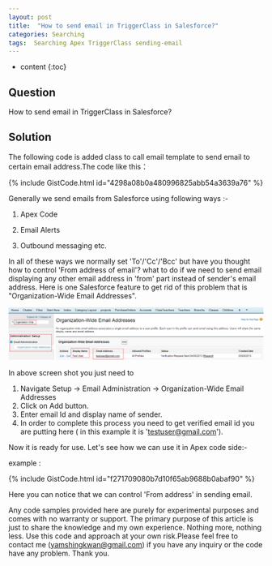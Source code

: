 ```yaml
---
layout: post
title:  "How to send email in TriggerClass in Salesforce?"
categories: Searching
tags:  Searching Apex TriggerClass sending-email
---
```

* content
{:toc}

## Question

How to send email in TriggerClass in Salesforce?






## Solution


The following code is added class to call email template to send email to
certain email address.The code like this：

{% include GistCode.html id="4298a08b0a480996825abb54a3639a76" %}

Generally we send emails from Salesforce using following ways :-

1. Apex Code

2. Email Alerts

3. Outbound messaging etc.


In all of these ways we normally set 'To'/'Cc'/'Bcc' but have you thought how to control 'From address of email'? what to do if we need to send email displaying any other email address in 'from' part instead of sender's email address. Here is one Salesforce feature to get rid of this problem that is "Organization-Wide Email Addresses".

![alt tag](https://raw.githubusercontent.com/TonyRenHK/Demo/master/Blog/2016-11-15-How-to-send-email-in-TriggerClass-in-Salesforce.png)

In above screen shot you just need to
1. Navigate Setup -> Email Administration ->  Organization-Wide Email Addresses
2. Click on Add button.
3. Enter email Id and display name of sender.
4. In order to complete this process you need to get verified email id you are putting here ( in this example it is 'testuser@gmail.com').

Now it is ready for use. Let's see how we can use it in Apex code side:-

example :

{% include GistCode.html id="f271709080b7d10f65ab9688b0abaf90" %}

Here you can notice that we can control 'From address' in sending email.

Any code samples provided here are purely for experimental purposes and comes with no warranty or support.  The primary purpose of this article is just to share the knowledge and my own experience. Nothing more, nothing less. Use this code and approach at your own risk.Please feel free to contact me (yamshingkwan@gmail.com) if you have any inquiry or the code have any problem. Thank you.

